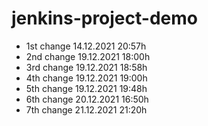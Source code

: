 # jenkins-project-demo
* 1st change 14.12.2021 20:57h
* 2nd change 19.12.2021 18:00h
* 3rd change 19.12.2021 18:58h
* 4th change 19.12.2021 19:00h
* 5th change 19.12.2021 19:48h
* 6th change 20.12.2021 16:50h
* 7th change 21.12.2021 21:20h
